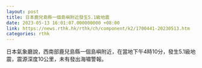 ```yaml
---
layout: post
title: 日本鹿兒島縣一個島嶼附近發生5.1級地震
date: 2023-05-13 16:01:07.000000000 +08:00
link: https://news.rthk.hk/rthk/ch/component/k2/1700441-20230513.htm
categories: rthk
---
```


日本氣象廳說，西南部鹿兒島縣一個島嶼附近，在當地下午4時10分，發生5.1級地震，震源深度10公里，未有發出海嘯警報。
